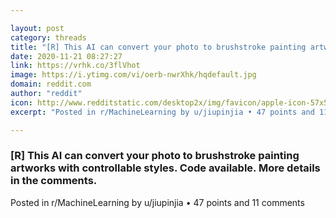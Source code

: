 ```yaml
---

layout: post
category: threads
title: "[R] This AI can convert your photo to brushstroke painting artworks with controllable styles. Code available. More details in the comments."
date: 2020-11-21 08:27:27
link: https://vrhk.co/3flVhot
image: https://i.ytimg.com/vi/oerb-nwrXhk/hqdefault.jpg
domain: reddit.com
author: "reddit"
icon: http://www.redditstatic.com/desktop2x/img/favicon/apple-icon-57x57.png
excerpt: "Posted in r/MachineLearning by u/jiupinjia • 47 points and 11 comments"

---
```


### [R] This AI can convert your photo to brushstroke painting artworks with controllable styles. Code available. More details in the comments.

Posted in r/MachineLearning by u/jiupinjia • 47 points and 11 comments